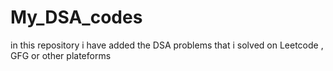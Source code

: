 # My_DSA_codes
in this repository i have added the DSA problems that i solved on Leetcode , GFG or other plateforms

